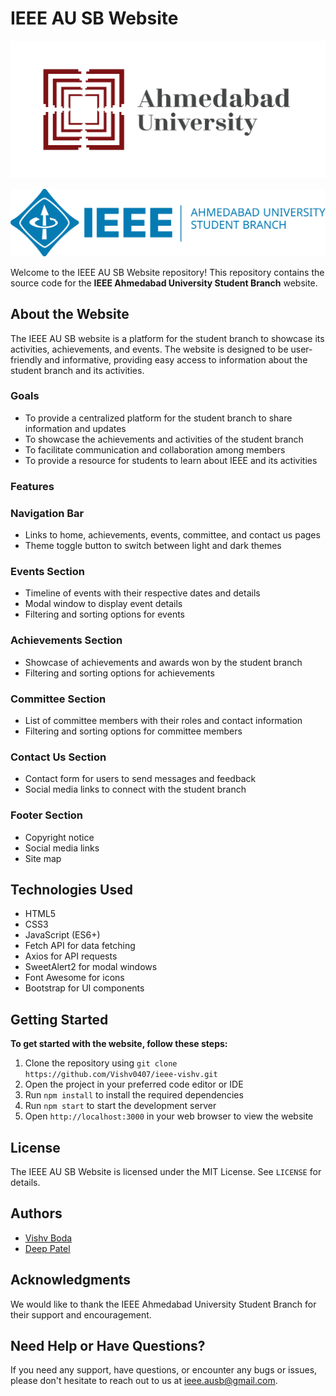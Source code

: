 # IEEE AU SB Website

[![Ahmedabad University](./Images/AU_logo.webp "Ahmedabad University Logo")](https://ahduni.edu.in/)

![IEEE Ahmedabad University Student Chapter Logo](./Images/Logo.png "IEEE Ahmedabad University Student Chapter Logo")

Welcome to the IEEE AU SB Website repository! This repository contains the source code for the **IEEE Ahmedabad University Student Branch** website.

## About the Website

The IEEE AU SB website is a platform for the student branch to showcase its activities, achievements, and events. The website is designed to be user-friendly and informative, providing easy access to information about the student branch and its activities.

### Goals

* To provide a centralized platform for the student branch to share information and updates
* To showcase the achievements and activities of the student branch
* To facilitate communication and collaboration among members
* To provide a resource for students to learn about IEEE and its activities

### Features

### Navigation Bar

* Links to home, achievements, events, committee, and contact us pages
* Theme toggle button to switch between light and dark themes

### Events Section

* Timeline of events with their respective dates and details
* Modal window to display event details
* Filtering and sorting options for events

### Achievements Section

* Showcase of achievements and awards won by the student branch
* Filtering and sorting options for achievements

### Committee Section

* List of committee members with their roles and contact information
* Filtering and sorting options for committee members

### Contact Us Section

* Contact form for users to send messages and feedback
* Social media links to connect with the student branch

### Footer Section

* Copyright notice
* Social media links
* Site map

## Technologies Used

* HTML5
* CSS3
* JavaScript (ES6+)
* Fetch API for data fetching
* Axios for API requests
* SweetAlert2 for modal windows
* Font Awesome for icons
* Bootstrap for UI components

## Getting Started

**To get started with the website, follow these steps:**

1. Clone the repository using `git clone https://github.com/Vishv0407/ieee-vishv.git`
2. Open the project in your preferred code editor or IDE
3. Run `npm install` to install the required dependencies
4. Run `npm start` to start the development server
5. Open `http://localhost:3000` in your web browser to view the website

## License

The IEEE AU SB Website is licensed under the MIT License. See `LICENSE` for details.

## Authors

* [Vishv Boda](https://www.linkedin.com/in/vishv-boda-806ab5289/)
* [Deep Patel](https://www.linkedin.com/in/deeppatelDW1631/)

## Acknowledgments

We would like to thank the IEEE Ahmedabad University Student Branch for their support and encouragement.

## Need Help or Have Questions?

If you need any support, have questions, or encounter any bugs or issues, please don't hesitate to reach out to us at [ieee.ausb@gmail.com](mailto:ieee.ausb@gmail.com).

